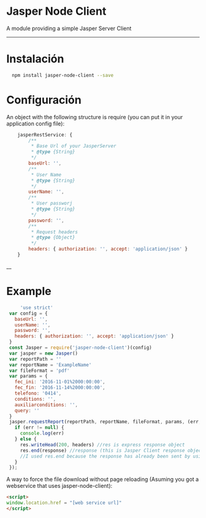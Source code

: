 
# Jasper Node Client

A module providing a simple Jasper Server Client

___
# Instalación

```bash
  npm install jasper-node-client --save
```

# Configuración

An object with the following structure is require (you can put it in your application config file):
```javascript
    jasperRestService: {
        /**
         * Base Url of your JasperServer 
         * @type {String}
         */
        baseUrl: '',
        /**
         * User Name
         * @type {String}
         */
        userName: '',
        /**
         * User passworj
         * @type {String}
         */
        password: '',
        /**
         * Request headers
         * @type {Object}
         */
        headers: { authorization: '', accept: 'application/json' }
    }
```
 

__

# Example 


```javascript
     'use strict'
 var config = {
   baseUrl: '',
   userName: '',
   password: '',
   headers: { authorization: '', accept: 'application/json' }
 }
 const Jasper = require('jasper-node-client')(config)
 var jasper = new Jasper()
 var reportPath = ''
 var reportName = 'ExampleName'
 var fileFormat = 'pdf'
 var params = {
   fec_ini: '2016-11-01%2000:00:00',
   fec_fin: '2016-11-14%2000:00:00',
   telefono: '0414',
   conditions: '',
   auxiliarconditions: '',
   query: ''
 }
 jasper.requestReport(reportPath, reportName, fileFormat, params, (err, response, headers) => {
   if (err != null) {
     console.log(err)
   } else {
     res.writeHead(200, headers) //res is express response object
     res.end(response) //response (this is Jasper Client response object passed to the callback) contains the buffer returned by Jasper Server.
     //I used res.end because the response has already been sent by using writeHead method
   }
 });
```
A way to force the file download without page reloading (Asuming you got a webservice that uses jasper-node-client):

```html
<script>
window.location.href = "[web service url]"
</script>
```